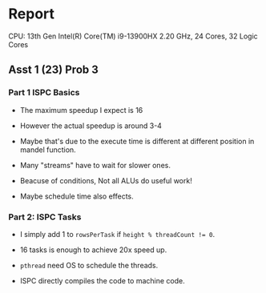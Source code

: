 # Report

CPU:
13th Gen Intel(R) Core(TM) i9-13900HX 2.20 GHz, 24 Cores, 32 Logic Cores

## Asst 1 (23) Prob 3

### Part 1 ISPC Basics

- The maximum speedup I expect is 16
- However the actual speedup is around 3-4

- Maybe that's due to the execute time is different at different position in mandel function.
- Many "streams" have to wait for slower ones.
- Beacuse of conditions, Not all ALUs do useful work!
- Maybe schedule time also effects.

### Part 2: ISPC Tasks

- I simply add 1 to `rowsPerTask` if `height % threadCount != 0`.
- 16 tasks is enough to achieve 20x speed up.

- `pthread` need OS to schedule the threads.
- ISPC directly compiles the code to machine code.